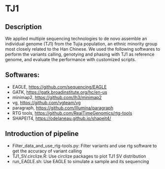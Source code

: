 # TJ1

## Description
We applied multiple sequencing technologies to de novo assemble an individual genome (TJ1) from the Tujia population, an ethnic minority group most closely related to the Han Chinese. We used the following softwares to perform the variants calling, genotying and phasing with TJ1 as reference genome, and evaluate the performance with customized scripts.

## Softwares:
* EAGLE, https://github.com/sequencing/EAGLE  
* GATK, https://gatk.broadinstitute.org/hc/en-us  
* minimap2, https://github.com/lh3/minimap2  
* vg, https://github.com/vgteam/vg
* paragraph, https://github.com/Illumina/paragraph
* RTG tools, https://github.com/RealTimeGenomics/rtg-tools
* SHAPEIT4, https://odelaneau.github.io/shapeit4/  

## Introduction of pipeline
* Filter_data_and_use_rtg-tools.py: Filter variants and use rtg software to get the accuracy of variant calling  
* TJ1_SV.circlize.R: Use circlize packages to plot TJ1 SV distribution  
* run_EAGLE.sh: Use EAGLE to simulate a sample and its sequencing

